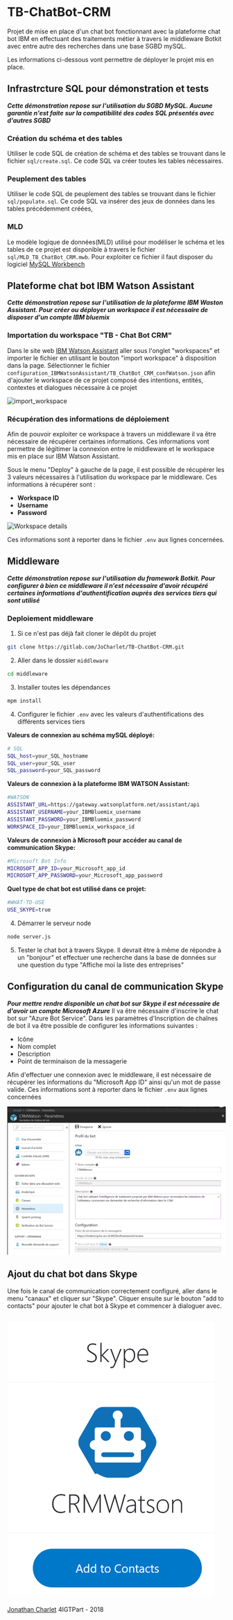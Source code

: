 # TB-ChatBot-CRM
Projet de mise en place d'un chat bot fonctionnant avec la plateforme chat bot IBM en effectuant des traitements métier à travers le middleware Botkit avec entre autre des recherches dans une base SGBD mySQL.

Les informations ci-dessous vont permettre de déployer le projet mis en place.

## Infrastrcture SQL pour démonstration et tests
_**Cette démonstration repose sur l'utilisation du SGBD MySQL. Aucune garantie n'est faite sur la compatibilité des codes SQL présentés avec d'autres SGBD**_

### Création du schéma et des tables
Utiliser le code SQL de création de schéma et des tables se trouvant dans le fichier `sql/create.sql`.
Ce code SQL va créer toutes les tables nécessaires.

### Peuplement des tables
Utiliser le code SQL de peuplement des tables se trouvant dans le fichier `sql/populate.sql`.
Ce code SQL va insérer des jeux de données dans les tables précédemment créées,

### MLD
Le modèle logique de données(MLD) utilisé pour modéliser le schéma et les tables de ce projet est disponible à travers le fichier `sql/MLD_TB_ChatBot_CRM.mwb`.
Pour exploiter ce fichier il faut disposer du logiciel [MySQL Workbench](https://www.mysql.com/fr/products/workbench/)

## Plateforme chat bot IBM Watson Assistant
_**Cette démonstration repose sur l'utilisation de la plateforme IBM Waston Assistant. Pour créer ou déployer un workspace il est nécessaire de disposer d'un compte IBM bluemix**_

### Importation du workspace "TB - Chat Bot CRM"
Dans le site web [IBM Watson Assistant](https://assistant-us-south.watsonplatform.net) aller sous l'onglet "workspaces" et importer le fichier en utilisant le bouton "import workspace" à disposition dans la page. Sélectionner le fichier `configuration_IBMWatsonAssistant/TB_ChatBot_CRM_confWatson.json` afin d'ajouter le workspace de ce projet composé des intentions, entités, contextes et dialogues nécessaire à ce projet

![import_workspace](import_workspace.png)

### Récupération des informations de déploiement
Afin de pouvoir exploiter ce workspace à travers un middleware il va être nécessaire de récupérer certaines informations. Ces informations vont permettre de légitimer la connexion entre le middleware et le workspace mis en place sur IBM Watson Assistant.

Sous le menu "Deploy" à gauche de la page, il est possible de récupérer les 3 valeurs nécessaires à l'utilisation du workspace par le middleware. Ces informations à récupérer sont :
* __Workspace ID__
* __Username__
* __Password__

![Workspace details](WorkspaceDetails.png)

Ces informations sont à reporter dans le fichier `.env` aux lignes concernées.

## Middleware
_**Cette démonstration repose sur l'utilisation du framework Botkit. Pour configurer à bien ce middleware il n’est nécessaire d'avoir récupéré certaines informations d'authentification auprès des services tiers qui sont utilisé**_

### Deploiement middleware
1) Si ce n'est pas déjà fait cloner le dépôt du projet
```bash
git clone https://gitlab.com/JoCharlet/TB-ChatBot-CRM.git
```
2) Aller dans le dossier `middleware`
```bash
cd middleware
```

3) Installer toutes les dépendances
```bash
mpm install
```

4) Configurer le fichier `.env` avec les valeurs d'authentifications des différents services tiers

**Valeurs de connexion au schéma mySQL déployé:**
```bash
# SQL
SQL_host=your_SQL_hostname
SQL_user=your_SQL_user
SQL_password=your_SQL_password
```

**Valeurs de connexion à la plateforme IBM WATSON Assistant:**
```bash
#WATSON
ASSISTANT_URL=https://gateway.watsonplatform.net/assistant/api
ASSISTANT_USERNAME=your_IBMBluemix_username
ASSISTANT_PASSWORD=your_IBMBluemix_password
WORKSPACE_ID=your_IBMBluemix_workspace_id
```

**Valeurs de connexion à Microsoft pour accéder au canal de communication Skype:**
```bash
#Microsoft Bot Info
MICROSOFT_APP_ID=your_Microsoft_app_id
MICROSOFT_APP_PASSWORD=your_Microsoft_app_password
```

**Quel type de chat bot est utilisé dans ce projet:**
```bash
#WHAT-TO-USE
USE_SKYPE=true
```

4) Démarrer le serveur node
```bash
node server.js
```

5) Tester le chat bot à travers Skype. Il devrait être à même de répondre à un "bonjour" et effectuer une recherche dans la base de données sur une question du type "Affiche moi la liste des entreprises"

## Configuration du canal de communication Skype
_**Pour mettre rendre disponible un chat bot sur Skype il est nécessaire de d'avoir un compte Microsoft Azure**_
Il va être nécessaire d'inscrire le chat bot sur "Azure Bot Service".
Dans les paramètres d'Inscription de chaînes de bot il va être possible de configurer les informations suivantes :
* Icône
* Nom complet
* Description
* Point de terminaison de la messagerie

Afin d'effectuer une connexion avec le middleware, il est nécessaire de récupérer les informations du "Microsoft App ID" ainsi qu'un mot de passe valide. Ces informations sont à reporter dans le fichier `.env` aux lignes concernées

![Azure bot service](img/Azure_bot_service.png)

## Ajout du chat bot dans Skype
Une fois le canal de communication correctement configuré, aller dans le menu "canaux" et cliquer sur "Skype". Cliquer ensuite sur le bouton "add to contacts" pour ajouter le chat bot à Skype et commencer à dialoguer avec.


![ajouter skype](img/skype_add_Watson.png)
---
[Jonathan Charlet](mailto:jonathan.charlet@bluewin.ch) 4IGTPart - 2018
